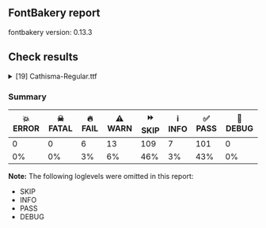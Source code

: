 ## FontBakery report

fontbakery version: 0.13.3







## Check results



<details><summary>[19] Cathisma-Regular.ttf</summary>
<div>
<details>
    <summary>🔥 <b>FAIL</b> Checking OS/2 usWinAscent & usWinDescent. <a href="https://fontbakery.readthedocs.io/en/stable/fontbakery/checks/universal.html#family-win-ascent-and-descent">family/win_ascent_and_descent</a></summary>
    <div>







* 🔥 **FAIL** <p>OS/2.usWinAscent value should be equal or greater than 1041, but got 1020 instead</p>
 [code: ascent]



* 🔥 **FAIL** <p>OS/2.usWinDescent value should be equal or greater than 260, but got 250 instead</p>
 [code: descent]



</div>
</details>

<details>
    <summary>🔥 <b>FAIL</b> Checking Vertical Metric Linegaps. <a href="https://fontbakery.readthedocs.io/en/stable/fontbakery/checks/universal.html#linegaps">linegaps</a></summary>
    <div>







* 🔥 **FAIL** <p>hhea lineGap is not equal to 0.</p>
<p><em>Overridden</em>: This check was originally a WARN but was
overridden by the universal profile:
For Google Fonts, all messages from this check are considered FAILs.</p>
 [code: hhea]



</div>
</details>

<details>
    <summary>🔥 <b>FAIL</b> Shapes languages in all GF glyphsets. <a href="https://fontbakery.readthedocs.io/en/stable/fontbakery/checks/googlefonts.html#googlefonts-glyphsets-shape-languages">googlefonts/glyphsets/shape_languages</a></summary>
    <div>







* 🔥 **FAIL** <p>GF_TransLatin_Arabic glyphset:</p>
<table>
<thead>
<tr>
<th align="left">FAIL messages</th>
<th align="left">Languages</th>
</tr>
</thead>
<tbody>
<tr>
<td align="left">Mandatory orthography codepoints:</td>
<td align="left"></td>
</tr>
<tr>
<td align="left">The following base characters are missing from the font: ѫ, Ҁ, Ѭ, ҁ, Ꙁ, Ѫ, Ꙃ, ѩ, Ѩ, ѭ, ꙁ, ꙃ</td>
<td align="left">cu_Cyrl (Church Slavic)</td>
</tr>
</tbody>
</table>
 [code: failed-language-shaping]



</div>
</details>

<details>
    <summary>🔥 <b>FAIL</b> Check Google Fonts glyph coverage. <a href="https://fontbakery.readthedocs.io/en/stable/fontbakery/checks/googlefonts.html#googlefonts-glyph-coverage">googlefonts/glyph_coverage</a></summary>
    <div>







* 🔥 **FAIL** <p>Missing required codepoints:</p>
<pre><code>- 0x0023 (NUMBER SIGN)


- 0x0024 (DOLLAR SIGN)


- 0x0025 (PERCENT SIGN)


- 0x0026 (AMPERSAND)


- 0x002B (PLUS SIGN)


- 0x0030 (DIGIT ZERO)


- 0x0031 (DIGIT ONE)


- 0x0032 (DIGIT TWO)


- 0x0033 (DIGIT THREE)


- 0x0034 (DIGIT FOUR)


- 0x0035 (DIGIT FIVE)


- 0x0036 (DIGIT SIX)


- 0x0037 (DIGIT SEVEN)


- 0x0038 (DIGIT EIGHT)


- 0x0039 (DIGIT NINE)


- 0x003C (LESS-THAN SIGN)


- 0x003D (EQUALS SIGN)


- 0x003E (GREATER-THAN SIGN)


- 0x003F (QUESTION MARK)


- 0x0040 (COMMERCIAL AT)


- 0x0041 (LATIN CAPITAL LETTER A)


- 0x0042 (LATIN CAPITAL LETTER B)


- 0x0043 (LATIN CAPITAL LETTER C)


- 0x0044 (LATIN CAPITAL LETTER D)


- 0x0045 (LATIN CAPITAL LETTER E)


- 0x0046 (LATIN CAPITAL LETTER F)


- 0x0047 (LATIN CAPITAL LETTER G)


- 0x0048 (LATIN CAPITAL LETTER H)


- 0x0049 (LATIN CAPITAL LETTER I)


- 0x004A (LATIN CAPITAL LETTER J)


- 0x004B (LATIN CAPITAL LETTER K)


- 0x004C (LATIN CAPITAL LETTER L)


- 0x004D (LATIN CAPITAL LETTER M)


- 0x004E (LATIN CAPITAL LETTER N)


- 0x004F (LATIN CAPITAL LETTER O)


- 0x0050 (LATIN CAPITAL LETTER P)


- 0x0051 (LATIN CAPITAL LETTER Q)


- 0x0052 (LATIN CAPITAL LETTER R)


- 0x0053 (LATIN CAPITAL LETTER S)


- 0x0054 (LATIN CAPITAL LETTER T)


- 0x0055 (LATIN CAPITAL LETTER U)


- 0x0056 (LATIN CAPITAL LETTER V)


- 0x0057 (LATIN CAPITAL LETTER W)


- 0x0058 (LATIN CAPITAL LETTER X)


- 0x0059 (LATIN CAPITAL LETTER Y)


- 0x005A (LATIN CAPITAL LETTER Z)


- 0x005C (REVERSE SOLIDUS)


- 0x005E (CIRCUMFLEX ACCENT)


- 0x005F (LOW LINE)


- 0x0061 (LATIN SMALL LETTER A)


- 0x0062 (LATIN SMALL LETTER B)


- 0x0063 (LATIN SMALL LETTER C)


- 0x0064 (LATIN SMALL LETTER D)


- 0x0065 (LATIN SMALL LETTER E)


- 0x0066 (LATIN SMALL LETTER F)


- 0x0067 (LATIN SMALL LETTER G)


- 0x0068 (LATIN SMALL LETTER H)


- 0x0069 (LATIN SMALL LETTER I)


- 0x006A (LATIN SMALL LETTER J)


- 0x006B (LATIN SMALL LETTER K)


- 0x006C (LATIN SMALL LETTER L)


- 0x006D (LATIN SMALL LETTER M)


- 0x006E (LATIN SMALL LETTER N)


- 0x006F (LATIN SMALL LETTER O)


- 0x0070 (LATIN SMALL LETTER P)


- 0x0071 (LATIN SMALL LETTER Q)


- 0x0072 (LATIN SMALL LETTER R)


- 0x0073 (LATIN SMALL LETTER S)


- 0x0074 (LATIN SMALL LETTER T)


- 0x0075 (LATIN SMALL LETTER U)


- 0x0076 (LATIN SMALL LETTER V)


- 0x0077 (LATIN SMALL LETTER W)


- 0x0078 (LATIN SMALL LETTER X)


- 0x0079 (LATIN SMALL LETTER Y)


- 0x007A (LATIN SMALL LETTER Z)


- 0x007B (LEFT CURLY BRACKET)


- 0x007C (VERTICAL LINE)


- 0x007D (RIGHT CURLY BRACKET)


- 0x007E (TILDE)


- 0x00A1 (INVERTED EXCLAMATION MARK)


- 0x00A2 (CENT SIGN)


- 0x00A3 (POUND SIGN)


- 0x00A5 (YEN SIGN)


- 0x00A7 (SECTION SIGN)


- 0x00A8 (DIAERESIS)


- 0x00A9 (COPYRIGHT SIGN)


- 0x00AA (FEMININE ORDINAL INDICATOR)


- 0x00AE (REGISTERED SIGN)


- 0x00AF (MACRON)


- 0x00B0 (DEGREE SIGN)


- 0x00B4 (ACUTE ACCENT)


- 0x00B8 (CEDILLA)


- 0x00BA (MASCULINE ORDINAL INDICATOR)


- 0x00BF (INVERTED QUESTION MARK)


- 0x00C0 (LATIN CAPITAL LETTER A WITH GRAVE)


- 0x00C1 (LATIN CAPITAL LETTER A WITH ACUTE)


- 0x00C2 (LATIN CAPITAL LETTER A WITH CIRCUMFLEX)


- 0x00C3 (LATIN CAPITAL LETTER A WITH TILDE)


- 0x00C4 (LATIN CAPITAL LETTER A WITH DIAERESIS)


- 0x00C5 (LATIN CAPITAL LETTER A WITH RING ABOVE)


- 0x00C6 (LATIN CAPITAL LETTER AE)


- 0x00C7 (LATIN CAPITAL LETTER C WITH CEDILLA)


- 0x00C8 (LATIN CAPITAL LETTER E WITH GRAVE)


- 0x00C9 (LATIN CAPITAL LETTER E WITH ACUTE)


- 0x00CA (LATIN CAPITAL LETTER E WITH CIRCUMFLEX)


- 0x00CB (LATIN CAPITAL LETTER E WITH DIAERESIS)


- 0x00CC (LATIN CAPITAL LETTER I WITH GRAVE)


- 0x00CD (LATIN CAPITAL LETTER I WITH ACUTE)


- 0x00CE (LATIN CAPITAL LETTER I WITH CIRCUMFLEX)


- 0x00CF (LATIN CAPITAL LETTER I WITH DIAERESIS)


- 0x00D0 (LATIN CAPITAL LETTER ETH)


- 0x00D1 (LATIN CAPITAL LETTER N WITH TILDE)


- 0x00D2 (LATIN CAPITAL LETTER O WITH GRAVE)


- 0x00D3 (LATIN CAPITAL LETTER O WITH ACUTE)


- 0x00D4 (LATIN CAPITAL LETTER O WITH CIRCUMFLEX)


- 0x00D5 (LATIN CAPITAL LETTER O WITH TILDE)


- 0x00D6 (LATIN CAPITAL LETTER O WITH DIAERESIS)


- 0x00D7 (MULTIPLICATION SIGN)


- 0x00D8 (LATIN CAPITAL LETTER O WITH STROKE)


- 0x00D9 (LATIN CAPITAL LETTER U WITH GRAVE)


- 0x00DA (LATIN CAPITAL LETTER U WITH ACUTE)


- 0x00DB (LATIN CAPITAL LETTER U WITH CIRCUMFLEX)


- 0x00DC (LATIN CAPITAL LETTER U WITH DIAERESIS)


- 0x00DD (LATIN CAPITAL LETTER Y WITH ACUTE)


- 0x00DE (LATIN CAPITAL LETTER THORN)


- 0x00DF (LATIN SMALL LETTER SHARP S)


- 0x00E0 (LATIN SMALL LETTER A WITH GRAVE)


- 0x00E1 (LATIN SMALL LETTER A WITH ACUTE)


- 0x00E2 (LATIN SMALL LETTER A WITH CIRCUMFLEX)


- 0x00E3 (LATIN SMALL LETTER A WITH TILDE)


- 0x00E4 (LATIN SMALL LETTER A WITH DIAERESIS)


- 0x00E5 (LATIN SMALL LETTER A WITH RING ABOVE)


- 0x00E6 (LATIN SMALL LETTER AE)


- 0x00E7 (LATIN SMALL LETTER C WITH CEDILLA)


- 0x00E8 (LATIN SMALL LETTER E WITH GRAVE)


- 0x00E9 (LATIN SMALL LETTER E WITH ACUTE)


- 0x00EA (LATIN SMALL LETTER E WITH CIRCUMFLEX)


- 0x00EB (LATIN SMALL LETTER E WITH DIAERESIS)


- 0x00EC (LATIN SMALL LETTER I WITH GRAVE)


- 0x00ED (LATIN SMALL LETTER I WITH ACUTE)


- 0x00EE (LATIN SMALL LETTER I WITH CIRCUMFLEX)


- 0x00EF (LATIN SMALL LETTER I WITH DIAERESIS)


- 0x00F0 (LATIN SMALL LETTER ETH)


- 0x00F1 (LATIN SMALL LETTER N WITH TILDE)


- 0x00F2 (LATIN SMALL LETTER O WITH GRAVE)


- 0x00F3 (LATIN SMALL LETTER O WITH ACUTE)


- 0x00F4 (LATIN SMALL LETTER O WITH CIRCUMFLEX)


- 0x00F5 (LATIN SMALL LETTER O WITH TILDE)


- 0x00F6 (LATIN SMALL LETTER O WITH DIAERESIS)


- 0x00F7 (DIVISION SIGN)


- 0x00F8 (LATIN SMALL LETTER O WITH STROKE)


- 0x00F9 (LATIN SMALL LETTER U WITH GRAVE)


- 0x00FA (LATIN SMALL LETTER U WITH ACUTE)


- 0x00FB (LATIN SMALL LETTER U WITH CIRCUMFLEX)


- 0x00FC (LATIN SMALL LETTER U WITH DIAERESIS)


- 0x00FD (LATIN SMALL LETTER Y WITH ACUTE)


- 0x00FE (LATIN SMALL LETTER THORN)


- 0x00FF (LATIN SMALL LETTER Y WITH DIAERESIS)


- 0x0100 (LATIN CAPITAL LETTER A WITH MACRON)


- 0x0101 (LATIN SMALL LETTER A WITH MACRON)


- 0x0102 (LATIN CAPITAL LETTER A WITH BREVE)


- 0x0103 (LATIN SMALL LETTER A WITH BREVE)


- 0x0104 (LATIN CAPITAL LETTER A WITH OGONEK)


- 0x0105 (LATIN SMALL LETTER A WITH OGONEK)


- 0x0106 (LATIN CAPITAL LETTER C WITH ACUTE)


- 0x0107 (LATIN SMALL LETTER C WITH ACUTE)


- 0x010A (LATIN CAPITAL LETTER C WITH DOT ABOVE)


- 0x010B (LATIN SMALL LETTER C WITH DOT ABOVE)


- 0x010C (LATIN CAPITAL LETTER C WITH CARON)


- 0x010D (LATIN SMALL LETTER C WITH CARON)


- 0x010E (LATIN CAPITAL LETTER D WITH CARON)


- 0x010F (LATIN SMALL LETTER D WITH CARON)


- 0x0110 (LATIN CAPITAL LETTER D WITH STROKE)


- 0x0111 (LATIN SMALL LETTER D WITH STROKE)


- 0x0112 (LATIN CAPITAL LETTER E WITH MACRON)


- 0x0113 (LATIN SMALL LETTER E WITH MACRON)


- 0x0116 (LATIN CAPITAL LETTER E WITH DOT ABOVE)


- 0x0117 (LATIN SMALL LETTER E WITH DOT ABOVE)


- 0x0118 (LATIN CAPITAL LETTER E WITH OGONEK)


- 0x0119 (LATIN SMALL LETTER E WITH OGONEK)


- 0x011A (LATIN CAPITAL LETTER E WITH CARON)


- 0x011B (LATIN SMALL LETTER E WITH CARON)


- 0x011E (LATIN CAPITAL LETTER G WITH BREVE)


- 0x011F (LATIN SMALL LETTER G WITH BREVE)


- 0x0120 (LATIN CAPITAL LETTER G WITH DOT ABOVE)


- 0x0121 (LATIN SMALL LETTER G WITH DOT ABOVE)


- 0x0122 (LATIN CAPITAL LETTER G WITH CEDILLA)


- 0x0123 (LATIN SMALL LETTER G WITH CEDILLA)


- 0x0126 (LATIN CAPITAL LETTER H WITH STROKE)


- 0x0127 (LATIN SMALL LETTER H WITH STROKE)


- 0x012A (LATIN CAPITAL LETTER I WITH MACRON)


- 0x012B (LATIN SMALL LETTER I WITH MACRON)


- 0x012E (LATIN CAPITAL LETTER I WITH OGONEK)


- 0x012F (LATIN SMALL LETTER I WITH OGONEK)


- 0x0130 (LATIN CAPITAL LETTER I WITH DOT ABOVE)


- 0x0131 (LATIN SMALL LETTER DOTLESS I)


- 0x0136 (LATIN CAPITAL LETTER K WITH CEDILLA)


- 0x0137 (LATIN SMALL LETTER K WITH CEDILLA)


- 0x0139 (LATIN CAPITAL LETTER L WITH ACUTE)


- 0x013A (LATIN SMALL LETTER L WITH ACUTE)


- 0x013B (LATIN CAPITAL LETTER L WITH CEDILLA)


- 0x013C (LATIN SMALL LETTER L WITH CEDILLA)


- 0x013D (LATIN CAPITAL LETTER L WITH CARON)


- 0x013E (LATIN SMALL LETTER L WITH CARON)


- 0x0141 (LATIN CAPITAL LETTER L WITH STROKE)


- 0x0142 (LATIN SMALL LETTER L WITH STROKE)


- 0x0143 (LATIN CAPITAL LETTER N WITH ACUTE)


- 0x0144 (LATIN SMALL LETTER N WITH ACUTE)


- 0x0145 (LATIN CAPITAL LETTER N WITH CEDILLA)


- 0x0146 (LATIN SMALL LETTER N WITH CEDILLA)


- 0x0147 (LATIN CAPITAL LETTER N WITH CARON)


- 0x0148 (LATIN SMALL LETTER N WITH CARON)


- 0x0150 (LATIN CAPITAL LETTER O WITH DOUBLE ACUTE)


- 0x0151 (LATIN SMALL LETTER O WITH DOUBLE ACUTE)


- 0x0152 (LATIN CAPITAL LIGATURE OE)


- 0x0153 (LATIN SMALL LIGATURE OE)


- 0x0154 (LATIN CAPITAL LETTER R WITH ACUTE)


- 0x0155 (LATIN SMALL LETTER R WITH ACUTE)


- 0x0158 (LATIN CAPITAL LETTER R WITH CARON)


- 0x0159 (LATIN SMALL LETTER R WITH CARON)


- 0x015A (LATIN CAPITAL LETTER S WITH ACUTE)


- 0x015B (LATIN SMALL LETTER S WITH ACUTE)


- 0x015E (LATIN CAPITAL LETTER S WITH CEDILLA)


- 0x015F (LATIN SMALL LETTER S WITH CEDILLA)


- 0x0160 (LATIN CAPITAL LETTER S WITH CARON)


- 0x0161 (LATIN SMALL LETTER S WITH CARON)


- 0x0164 (LATIN CAPITAL LETTER T WITH CARON)


- 0x0165 (LATIN SMALL LETTER T WITH CARON)


- 0x016A (LATIN CAPITAL LETTER U WITH MACRON)


- 0x016B (LATIN SMALL LETTER U WITH MACRON)


- 0x016E (LATIN CAPITAL LETTER U WITH RING ABOVE)


- 0x016F (LATIN SMALL LETTER U WITH RING ABOVE)


- 0x0170 (LATIN CAPITAL LETTER U WITH DOUBLE ACUTE)


- 0x0171 (LATIN SMALL LETTER U WITH DOUBLE ACUTE)


- 0x0172 (LATIN CAPITAL LETTER U WITH OGONEK)


- 0x0173 (LATIN SMALL LETTER U WITH OGONEK)


- 0x0174 (LATIN CAPITAL LETTER W WITH CIRCUMFLEX)


- 0x0175 (LATIN SMALL LETTER W WITH CIRCUMFLEX)


- 0x0176 (LATIN CAPITAL LETTER Y WITH CIRCUMFLEX)


- 0x0177 (LATIN SMALL LETTER Y WITH CIRCUMFLEX)


- 0x0178 (LATIN CAPITAL LETTER Y WITH DIAERESIS)


- 0x0179 (LATIN CAPITAL LETTER Z WITH ACUTE)


- 0x017A (LATIN SMALL LETTER Z WITH ACUTE)


- 0x017B (LATIN CAPITAL LETTER Z WITH DOT ABOVE)


- 0x017C (LATIN SMALL LETTER Z WITH DOT ABOVE)


- 0x017D (LATIN CAPITAL LETTER Z WITH CARON)


- 0x017E (LATIN SMALL LETTER Z WITH CARON)


- 0x0218 (LATIN CAPITAL LETTER S WITH COMMA BELOW)


- 0x0219 (LATIN SMALL LETTER S WITH COMMA BELOW)


- 0x021A (LATIN CAPITAL LETTER T WITH COMMA BELOW)


- 0x021B (LATIN SMALL LETTER T WITH COMMA BELOW)


- 0x0237 (LATIN SMALL LETTER DOTLESS J)


- 0x02C6 (MODIFIER LETTER CIRCUMFLEX ACCENT)


- 0x02C7 (CARON)


- 0x02D8 (BREVE)


- 0x02D9 (DOT ABOVE)


- 0x02DA (RING ABOVE)


- 0x02DB (OGONEK)


- 0x02DC (SMALL TILDE)


- 0x02DD (DOUBLE ACUTE ACCENT)


- 0x0302 (COMBINING CIRCUMFLEX ACCENT)


- 0x0303 (COMBINING TILDE)


- 0x0304 (COMBINING MACRON)


- 0x0307 (COMBINING DOT ABOVE)


- 0x030A (COMBINING RING ABOVE)


- 0x030B (COMBINING DOUBLE ACUTE ACCENT)


- 0x030C (COMBINING CARON)


- 0x0326 (COMBINING COMMA BELOW)


- 0x0327 (COMBINING CEDILLA)


- 0x0328 (COMBINING OGONEK)


- 0x1E80 (LATIN CAPITAL LETTER W WITH GRAVE)


- 0x1E81 (LATIN SMALL LETTER W WITH GRAVE)


- 0x1E82 (LATIN CAPITAL LETTER W WITH ACUTE)


- 0x1E83 (LATIN SMALL LETTER W WITH ACUTE)


- 0x1E84 (LATIN CAPITAL LETTER W WITH DIAERESIS)


- 0x1E85 (LATIN SMALL LETTER W WITH DIAERESIS)


- 0x1E9E (LATIN CAPITAL LETTER SHARP S)


- 0x1EF2 (LATIN CAPITAL LETTER Y WITH GRAVE)


- 0x1EF3 (LATIN SMALL LETTER Y WITH GRAVE)


- 0x2022 (BULLET)


- 0x2026 (HORIZONTAL ELLIPSIS)


- 0x2039 (SINGLE LEFT-POINTING ANGLE QUOTATION MARK)


- 0x203A (SINGLE RIGHT-POINTING ANGLE QUOTATION MARK)


- 0x20AC (EURO SIGN)


- 0x2122 (TRADE MARK SIGN)


- 0x2212 (MINUS SIGN)
</code></pre>
 [code: missing-codepoints]



</div>
</details>

<details>
    <summary>🔥 <b>FAIL</b> Ensure font can render its own name. <a href="https://fontbakery.readthedocs.io/en/stable/fontbakery/checks/googlefonts.html#googlefonts-render-own-name">googlefonts/render_own_name</a></summary>
    <div>







* 🔥 **FAIL** <p>.notdef glyphs were found when attempting to render Cathisma</p>
 [code: render-own-name]



</div>
</details>

<details>
    <summary>🔥 <b>FAIL</b> Check font follows the Google Fonts vertical metric schema <a href="https://fontbakery.readthedocs.io/en/stable/fontbakery/checks/googlefonts.html#googlefonts-vertical-metrics">googlefonts/vertical_metrics</a></summary>
    <div>







* 🔥 **FAIL** <p>OS/2.sTypoLineGap is &quot;90&quot; it should be 0</p>
 [code: bad-OS/2.sTypoLineGap]



* 🔥 **FAIL** <p>hhea.lineGap is &quot;90&quot; it should be 0</p>
 [code: bad-hhea.lineGap]



</div>
</details>

<details>
    <summary>⚠️ <b>WARN</b> Check glyphs in mark glyph class are non-spacing. <a href="https://fontbakery.readthedocs.io/en/stable/fontbakery/checks/opentype.html#opentype-gdef-spacing-marks">opentype/gdef_spacing_marks</a></summary>
    <div>







* ⚠️ **WARN** <p>The following glyphs seem to be spacing (because they have width &gt; 0 on the hmtx table) so they may be in the GDEF mark glyph class by mistake, or they should have zero width instead:
acutecomb (U+0301), gravecomb (U+0300), uni0311 (U+0311), uni033E (U+033E), uni0483 (U+0483), uni0486 (U+0486), uni0487 (U+0487), uni2DE1 (U+2DE1), uni2DE10487 (U+F4E1), uni2DE2 (U+2DE2), uni2DE20487 (U+F4E2), uni2DE3 (U+2DE3), uni2DE4 (U+2DE4), uni2DE5 (U+2DE5), uni2DE9 (U+2DE9), uni2DE90487 (U+F4E9), uni2DEA (U+2DEA), uni2DEA0487 (U+F4EA), uni2DEC (U+2DEC), uni2DEC0487 (U+F4EC), uni2DED (U+2DED), uni2DED0487 (U+F4ED), uni2DEF (U+2DEF), uni2DF1 (U+2DF1), uni2DF10487 (U+F4F1), uniE000 (U+E000), uniE002 (U+E002) and uniE004 (U+E004)</p>
 [code: spacing-mark-glyphs]



</div>
</details>

<details>
    <summary>⚠️ <b>WARN</b> Check if each glyph has the recommended amount of contours. <a href="https://fontbakery.readthedocs.io/en/stable/fontbakery/checks/universal.html#contour-count">contour_count</a></summary>
    <div>







* ⚠️ **WARN** <p>This check inspects the glyph outlines and detects the total number of contours in each of them. The expected values are infered from the typical ammounts of contours observed in a large collection of reference font families. The divergences listed below may simply indicate a significantly different design on some of your glyphs. On the other hand, some of these may flag actual bugs in the font such as glyphs mapped to an incorrect codepoint. Please consider reviewing the design and codepoint assignment of these to make sure they are correct.</p>
<p>The following glyphs do not have the recommended number of contours:</p>
<pre><code>- Glyph name: .null	Contours detected: 5	Expected: 0

- Glyph name: asterisk	Contours detected: 2	Expected: 1 or 4

- Glyph name: sfthyphen	Contours detected: 1	Expected: 0

- Glyph name: afii10051	Contours detected: 5	Expected: 1

- Glyph name: afii10057	Contours detected: 5	Expected: 1

- Glyph name: afii10058	Contours detected: 5	Expected: 2

- Glyph name: afii10059	Contours detected: 5	Expected: 2

- Glyph name: afii10060	Contours detected: 5	Expected: 1

- Glyph name: afii10145	Contours detected: 5	Expected: 1

- Glyph name: afii10030	Contours detected: 2	Expected: 1

- Glyph name: uni042F	Contours detected: 5	Expected: 2

- Glyph name: afii10070	Contours detected: 1	Expected: 2

- Glyph name: uni044F	Contours detected: 5	Expected: 2

- Glyph name: uni0450	Contours detected: 2	Expected: 3

- Glyph name: afii10071	Contours detected: 3	Expected: 4

- Glyph name: afii10099	Contours detected: 5	Expected: 1

- Glyph name: uni0456	Contours detected: 1	Expected: 2

- Glyph name: afii10105	Contours detected: 5	Expected: 2

- Glyph name: afii10106	Contours detected: 5	Expected: 2

- Glyph name: afii10107	Contours detected: 5	Expected: 2

- Glyph name: afii10108	Contours detected: 5	Expected: 1

- Glyph name: afii10193	Contours detected: 5	Expected: 1 or 2

- Glyph name: uni0464	Contours detected: 5	Expected: 1

- Glyph name: uni0465	Contours detected: 5	Expected: 1

- Glyph name: uni046E	Contours detected: 1	Expected: 2

- Glyph name: uni046F	Contours detected: 1	Expected: 2

- Glyph name: .null	Contours detected: 5	Expected: 0

- Glyph name: asterisk	Contours detected: 2	Expected: 1 or 4

- Glyph name: uni042F	Contours detected: 5	Expected: 2

- Glyph name: uni044F	Contours detected: 5	Expected: 2

- Glyph name: uni0450	Contours detected: 2	Expected: 3

- Glyph name: uni0456	Contours detected: 1	Expected: 2

- Glyph name: uni0464	Contours detected: 5	Expected: 1

- Glyph name: uni0465	Contours detected: 5	Expected: 1

- Glyph name: uni046E	Contours detected: 1	Expected: 2

- Glyph name: uni046F	Contours detected: 1	Expected: 2
</code></pre>
 [code: contour-count]



</div>
</details>

<details>
    <summary>⚠️ <b>WARN</b> Does GPOS table have kerning information? This check skips monospaced fonts as defined by post.isFixedPitch value <a href="https://fontbakery.readthedocs.io/en/stable/fontbakery/checks/universal.html#gpos-kerning-info">gpos_kerning_info</a></summary>
    <div>







* ⚠️ **WARN** <p>GPOS table lacks kerning information.</p>
 [code: lacks-kern-info]



</div>
</details>

<details>
    <summary>⚠️ <b>WARN</b> Does the font contain a soft hyphen? <a href="https://fontbakery.readthedocs.io/en/stable/fontbakery/checks/universal.html#soft-hyphen">soft_hyphen</a></summary>
    <div>







* ⚠️ **WARN** <p>This font has a 'Soft Hyphen' character.</p>
 [code: softhyphen]



</div>
</details>

<details>
    <summary>⚠️ <b>WARN</b> Validate size, and resolution of article images, and ensure article page has minimum length and includes visual assets. <a href="https://fontbakery.readthedocs.io/en/stable/fontbakery/checks/googlefonts.html#googlefonts-article-images">googlefonts/article/images</a></summary>
    <div>







* ⚠️ **WARN** <p>Family metadata at fonts/ttf does not have an article.</p>
 [code: lacks-article]



</div>
</details>

<details>
    <summary>⚠️ <b>WARN</b> Check for codepoints not covered by METADATA subsets. <a href="https://fontbakery.readthedocs.io/en/stable/fontbakery/checks/googlefonts.html#googlefonts-metadata-unreachable-subsetting">googlefonts/metadata/unreachable_subsetting</a></summary>
    <div>







* ⚠️ **WARN** <p>The following codepoints supported by the font are not covered by
any subsets defined in the font's metadata file, and will never
be served. You can solve this by either manually adding additional
subset declarations to METADATA.pb, or by editing the glyphset
definitions.</p>
<ul>
<li>U+0306 COMBINING BREVE: try adding one of: old-permic, tifinagh</li>
<li>U+030F COMBINING DOUBLE GRAVE ACCENT: not included in any glyphset definition</li>
<li>U+0311 COMBINING INVERTED BREVE: try adding one of: todhri, coptic</li>
<li>U+033E COMBINING VERTICAL TILDE: not included in any glyphset definition</li>
<li>U+2003 EM SPACE: try adding nushu</li>
<li>U+2004 THREE-PER-EM SPACE: try adding symbols2</li>
<li>U+2005 FOUR-PER-EM SPACE: try adding symbols2</li>
<li>U+2006 SIX-PER-EM SPACE: try adding symbols2</li>
<li>U+2007 FIGURE SPACE: try adding symbols2</li>
<li>U+2008 PUNCTUATION SPACE: try adding symbols2</li>
<li>U+200A HAIR SPACE: try adding symbols2</li>
<li>U+200C ZERO WIDTH NON-JOINER: try adding one of: modi, batak, saurashtra, tifinagh, khojki, kharoshthi, myanmar, meetei-mayek, tagbanwa, takri, kayah-li, psalter-pahlavi, gurmukhi, oriya, balinese, malayalam, mandaic, tirhuta, lepcha, gujarati, tai-viet, pahawh-hmong, tibetan, duployan, new-tai-lue, tai-le, mahajani, hatran, hebrew, tai-tham, buhid, hanunoo, rejang, telugu, grantha, yi, khudawadi, manichaean, mongolian, bhaiksuki, hanifi-rohingya, buginese, khmer, avestan, phags-pa, warang-citi, sharada, lao, syriac, nko, tamil, brahmi, sinhala, devanagari, cham, thaana, javanese, sundanese, gunjala-gondi, syloti-nagri, masaram-gondi, chakma, thai, siddham, sogdian, zanabazar-square, tagalog, kaithi, kannada, bengali, limbu, newa, arabic, dogra</li>
<li>U+200D ZERO WIDTH JOINER: try adding one of: modi, batak, saurashtra, tifinagh, khojki, kharoshthi, myanmar, meetei-mayek, tagbanwa, takri, kayah-li, psalter-pahlavi, gurmukhi, oriya, balinese, malayalam, mandaic, tirhuta, lepcha, gujarati, tai-viet, pahawh-hmong, tibetan, duployan, new-tai-lue, tai-le, mahajani, hebrew, tai-tham, buhid, hanunoo, old-hungarian, rejang, telugu, grantha, yi, khudawadi, manichaean, mongolian, bhaiksuki, hanifi-rohingya, buginese, khmer, avestan, phags-pa, warang-citi, sharada, lao, syriac, nko, tamil, brahmi, sinhala, devanagari, cham, thaana, javanese, sundanese, gunjala-gondi, syloti-nagri, masaram-gondi, chakma, thai, siddham, sogdian, zanabazar-square, tagalog, kaithi, kannada, bengali, limbu, newa, arabic, dogra</li>
<li>U+2027 HYPHENATION POINT: not included in any glyphset definition</li>
<li>U+202F NARROW NO-BREAK SPACE: try adding one of: phags-pa, mongolian, yi</li>
<li>U+2E2F VERTICAL TILDE: not included in any glyphset definition</li>
<li>U+E000 : not included in any glyphset definition</li>
<li>U+E002 : not included in any glyphset definition</li>
<li>U+E004 : not included in any glyphset definition</li>
<li>U+E005 : not included in any glyphset definition</li>
<li>U+F4E1 : not included in any glyphset definition</li>
<li>U+F4E2 : not included in any glyphset definition</li>
<li>U+F4E9 : not included in any glyphset definition</li>
<li>U+F4EA : not included in any glyphset definition</li>
<li>U+F4EC : not included in any glyphset definition</li>
<li>U+F4ED : not included in any glyphset definition</li>
<li>U+F4F1 : not included in any glyphset definition</li>
</ul>
<p>Or you can add the above codepoints to one of the subsets supported by the font: <code>cyrillic</code>, <code>cyrillic-ext</code>, <code>latin-ext</code></p>
 [code: unreachable-subsetting]



</div>
</details>

<details>
    <summary>⚠️ <b>WARN</b> Ensure dotted circle glyph is present and can attach marks. <a href="https://fontbakery.readthedocs.io/en/stable/fontbakery/checks/universal.html#dotted-circle">dotted_circle</a></summary>
    <div>







* ⚠️ **WARN** <p>No dotted circle glyph present</p>
 [code: missing-dotted-circle]



</div>
</details>

<details>
    <summary>⚠️ <b>WARN</b> Ensure soft_dotted characters lose their dot when combined with marks that replace the dot. <a href="https://fontbakery.readthedocs.io/en/stable/fontbakery/checks/universal.html#soft-dotted">soft_dotted</a></summary>
    <div>







* ⚠️ **WARN** <p>The dot of soft dotted characters used in orthographies <em>must</em> disappear in the following strings: і́</p>
<p>The dot of soft dotted characters <em>should</em> disappear in other cases, for example: і̀ і̆ і̏ і̑ і̾ і҃ і҆ і҇ іⷡ іⷢ іⷣ іⷤ іⷥ іⷩ іⷪ іⷬ іⷭ іⷮ іⷯ іⷱ</p>
 [code: soft-dotted]



</div>
</details>

<details>
    <summary>⚠️ <b>WARN</b> Are there any misaligned on-curve points? <a href="https://fontbakery.readthedocs.io/en/stable/fontbakery/checks/universal.html#outline-alignment-miss">outline_alignment_miss</a></summary>
    <div>







* ⚠️ **WARN** <p>The following glyphs have on-curve points which have potentially incorrect y coordinates:</p>
<pre><code>* afii10021 (U+0414): X=37.5,Y=700.5 (should be at cap-height 700?)

* afii10022 (U+0415): X=96.0,Y=-2.0 (should be at baseline 0?)

* afii10023 (U+0401): X=96.0,Y=-2.0 (should be at baseline 0?)

* afii10024 (U+0416): X=90.0,Y=701.0 (should be at cap-height 700?)

* afii10024 (U+0416): X=265.0,Y=701.0 (should be at cap-height 700?)

* afii10025 (U+0417): X=149.0,Y=-2.0 (should be at baseline 0?)

* afii10028 (U+041A): X=155.0,Y=701.0 (should be at cap-height 700?)

* afii10032 (U+041E): X=107.0,Y=1.0 (should be at baseline 0?)

* afii10032 (U+041E): X=138.0,Y=1.0 (should be at baseline 0?)

* afii10035 (U+0421): X=96.0,Y=-2.0 (should be at baseline 0?)

* afii10048 (U+042E): X=217.0,Y=1.0 (should be at baseline 0?)

* afii10048 (U+042E): X=248.0,Y=1.0 (should be at baseline 0?)

* afii10053 (U+0404): X=96.0,Y=-2.0 (should be at baseline 0?)

* afii10054 (U+0405): X=107.0,Y=1.0 (should be at baseline 0?)

* afii10054 (U+0405): X=138.0,Y=1.0 (should be at baseline 0?)

* afii10061 (U+040C): X=155.0,Y=701.0 (should be at cap-height 700?)

* afii10069 (U+0434): X=37.5,Y=700.5 (should be at cap-height 700?)

* afii10070 (U+0435): X=96.0,Y=-2.0 (should be at baseline 0?)

* afii10071 (U+0451): X=96.0,Y=-2.0 (should be at baseline 0?)

* afii10072 (U+0436): X=90.0,Y=701.0 (should be at cap-height 700?)

* afii10072 (U+0436): X=265.0,Y=701.0 (should be at cap-height 700?)

* afii10073 (U+0437): X=149.0,Y=-2.0 (should be at baseline 0?)

* afii10076 (U+043A): X=155.0,Y=701.0 (should be at cap-height 700?)

* afii10080 (U+043E): X=107.0,Y=1.0 (should be at baseline 0?)

* afii10080 (U+043E): X=138.0,Y=1.0 (should be at baseline 0?)

* afii10083 (U+0441): X=96.0,Y=-2.0 (should be at baseline 0?)

* afii10096 (U+044E): X=217.0,Y=1.0 (should be at baseline 0?)

* afii10096 (U+044E): X=248.0,Y=1.0 (should be at baseline 0?)

* afii10101 (U+0454): X=96.0,Y=-2.0 (should be at baseline 0?)

* afii10102 (U+0455): X=107.0,Y=1.0 (should be at baseline 0?)

* afii10102 (U+0455): X=138.0,Y=1.0 (should be at baseline 0?)

* afii10109 (U+045C): X=155.0,Y=701.0 (should be at cap-height 700?)

* asterisk (U+002A): X=235.0,Y=702.0 (should be at cap-height 700?)

* asterisk (U+002A): X=13.0,Y=702.0 (should be at cap-height 700?)

* asterisk (U+002A): X=235.0,Y=702.0 (should be at cap-height 700?)

* asterisk (U+002A): X=206.0,Y=702.0 (should be at cap-height 700?)

* asterisk (U+002A): X=43.0,Y=702.0 (should be at cap-height 700?)

* asterisk (U+002A): X=206.0,Y=702.0 (should be at cap-height 700?)

* uni0400 (U+0400): X=96.0,Y=-2.0 (should be at baseline 0?)

* uni042D (U+042D): X=162.0,Y=-2.0 (should be at baseline 0?)

* uni044D (U+044D): X=162.0,Y=-2.0 (should be at baseline 0?)

* uni0450 (U+0450): X=96.0,Y=-2.0 (should be at baseline 0?)

* uni0460 (U+0460): X=227.0,Y=0.5 (should be at baseline 0?)

* uni0460 (U+0460): X=128.5,Y=0.5 (should be at baseline 0?)

* uni0461 (U+0461): X=227.0,Y=0.5 (should be at baseline 0?)

* uni0461 (U+0461): X=128.5,Y=0.5 (should be at baseline 0?)

* uni046E (U+046E): X=149.0,Y=-2.0 (should be at baseline 0?)

* uni046F (U+046F): X=149.0,Y=-2.0 (should be at baseline 0?)

* uni0472 (U+0472): X=346.0,Y=2.0 (should be at baseline 0?)

* uni0472 (U+0472): X=343.5,Y=-1.5 (should be at baseline 0?)

* uni0472 (U+0472): X=339.0,Y=-1.0 (should be at baseline 0?)

* uni0472 (U+0472): X=16.0,Y=-1.0 (should be at baseline 0?)

* uni0472 (U+0472): X=11.5,Y=-1.5 (should be at baseline 0?)

* uni0472 (U+0472): X=9.0,Y=2.0 (should be at baseline 0?)

* uni0472 (U+0472): X=346.0,Y=2.0 (should be at baseline 0?)

* uni0472 (U+0472): X=193.0,Y=1.0 (should be at baseline 0?)

* uni0472 (U+0472): X=162.0,Y=1.0 (should be at baseline 0?)

* uni0473 (U+0473): X=346.0,Y=2.0 (should be at baseline 0?)

* uni0473 (U+0473): X=343.5,Y=-1.5 (should be at baseline 0?)

* uni0473 (U+0473): X=339.0,Y=-1.0 (should be at baseline 0?)

* uni0473 (U+0473): X=16.0,Y=-1.0 (should be at baseline 0?)

* uni0473 (U+0473): X=11.5,Y=-1.5 (should be at baseline 0?)

* uni0473 (U+0473): X=9.0,Y=2.0 (should be at baseline 0?)

* uni0473 (U+0473): X=346.0,Y=2.0 (should be at baseline 0?)

* uni0473 (U+0473): X=193.0,Y=1.0 (should be at baseline 0?)

* uni0473 (U+0473): X=162.0,Y=1.0 (should be at baseline 0?)

* uni0478 (U+0478): X=107.0,Y=1.0 (should be at baseline 0?)

* uni0478 (U+0478): X=138.0,Y=1.0 (should be at baseline 0?)

* uni0479 (U+0479): X=107.0,Y=1.0 (should be at baseline 0?)

* uni0479 (U+0479): X=138.0,Y=1.0 (should be at baseline 0?)

* uni047A (U+047A): X=186.0,Y=-1.0 (should be at baseline 0?)

* uni047A (U+047A): X=218.0,Y=1.0 (should be at baseline 0?)

* uni047A (U+047A): X=107.0,Y=1.0 (should be at baseline 0?)

* uni047A (U+047A): X=138.0,Y=-1.0 (should be at baseline 0?)

* uni047B (U+047B): X=186.0,Y=-1.0 (should be at baseline 0?)

* uni047B (U+047B): X=218.0,Y=1.0 (should be at baseline 0?)

* uni047B (U+047B): X=107.0,Y=1.0 (should be at baseline 0?)

* uni047B (U+047B): X=138.0,Y=-1.0 (should be at baseline 0?)

* uni047C (U+047C): X=227.0,Y=0.5 (should be at baseline 0?)

* uni047C (U+047C): X=128.5,Y=0.5 (should be at baseline 0?)

* uni047D (U+047D): X=227.0,Y=0.5 (should be at baseline 0?)

* uni047D (U+047D): X=128.5,Y=0.5 (should be at baseline 0?)

* uni047E (U+047E): X=227.0,Y=0.5 (should be at baseline 0?)

* uni047E (U+047E): X=128.5,Y=0.5 (should be at baseline 0?)

* uni047F (U+047F): X=227.0,Y=0.5 (should be at baseline 0?)

* uni047F (U+047F): X=128.5,Y=0.5 (should be at baseline 0?)

* uni1C82 (U+1C82): X=99.0,Y=1.0 (should be at baseline 0?)

* uni1C82 (U+1C82): X=130.0,Y=1.0 (should be at baseline 0?)

* uniA64C (U+A64C): X=227.0,Y=0.5 (should be at baseline 0?)

* uniA64C (U+A64C): X=128.5,Y=0.5 (should be at baseline 0?)

* uniA64D (U+A64D): X=227.0,Y=0.5 (should be at baseline 0?)

* uniA64D (U+A64D): X=128.5,Y=0.5 (should be at baseline 0?)

* uniA673 (U+A673): X=235.0,Y=702.0 (should be at cap-height 700?)

* uniA673 (U+A673): X=13.0,Y=702.0 (should be at cap-height 700?)

* uniA673 (U+A673): X=235.0,Y=702.0 (should be at cap-height 700?)

* uniA673 (U+A673): X=206.0,Y=702.0 (should be at cap-height 700?)

* uniA673 (U+A673): X=43.0,Y=702.0 (should be at cap-height 700?)

* uniA673 (U+A673): X=206.0,Y=702.0 (should be at cap-height 700?)
</code></pre>
 [code: found-misalignments]



</div>
</details>

<details>
    <summary>⚠️ <b>WARN</b> Do any segments have colinear vectors? <a href="https://fontbakery.readthedocs.io/en/stable/fontbakery/checks/universal.html#outline-colinear-vectors">outline_colinear_vectors</a></summary>
    <div>







* ⚠️ **WARN** <p>The following glyphs have colinear vectors:</p>
<pre><code>* uni0474 (U+0474): L&lt;&lt;152.0,644.0&gt;--&lt;124.0,51.0&gt;&gt; -&gt; L&lt;&lt;124.0,51.0&gt;--&lt;125.0,10.0&gt;&gt;

* uni0475 (U+0475): L&lt;&lt;152.0,644.0&gt;--&lt;124.0,51.0&gt;&gt; -&gt; L&lt;&lt;124.0,51.0&gt;--&lt;125.0,10.0&gt;&gt;

* uni0476 (U+0476): L&lt;&lt;152.0,644.0&gt;--&lt;124.0,51.0&gt;&gt; -&gt; L&lt;&lt;124.0,51.0&gt;--&lt;125.0,10.0&gt;&gt;

* uni0477 (U+0477): L&lt;&lt;152.0,644.0&gt;--&lt;124.0,51.0&gt;&gt; -&gt; L&lt;&lt;124.0,51.0&gt;--&lt;125.0,10.0&gt;&gt;
</code></pre>
 [code: found-colinear-vectors]



</div>
</details>

<details>
    <summary>⚠️ <b>WARN</b> Do outlines contain any jaggy segments? <a href="https://fontbakery.readthedocs.io/en/stable/fontbakery/checks/universal.html#outline-jaggy-segments">outline_jaggy_segments</a></summary>
    <div>







* ⚠️ **WARN** <p>The following glyphs have jaggy segments:</p>
<pre><code>* afii10019 (U+0412): B&lt;&lt;114.5,480.0&gt;-&lt;114.0,480.0&gt;-&lt;114.0,481.0&gt;&gt;/B&lt;&lt;114.0,481.0&gt;-&lt;113.0,475.0&gt;-&lt;110.0,469.5&gt;&gt; = 9.462322208025613

* afii10021 (U+0414): L&lt;&lt;136.0,10.0&gt;--&lt;136.0,529.0&gt;&gt;/B&lt;&lt;136.0,529.0&gt;-&lt;130.0,501.0&gt;-&lt;122.0,479.0&gt;&gt; = 12.094757077012089

* afii10026 (U+0418): L&lt;&lt;100.0,790.0&gt;--&lt;100.0,230.0&gt;&gt;/L&lt;&lt;100.0,230.0&gt;--&lt;145.0,605.0&gt;&gt; = 6.842773412630916

* afii10026 (U+0418): L&lt;&lt;145.0,10.0&gt;--&lt;145.0,520.0&gt;&gt;/L&lt;&lt;145.0,520.0&gt;--&lt;100.0,145.0&gt;&gt; = 6.842773412630916

* afii10027 (U+0419): L&lt;&lt;100.0,790.0&gt;--&lt;100.0,230.0&gt;&gt;/L&lt;&lt;100.0,230.0&gt;--&lt;145.0,605.0&gt;&gt; = 6.842773412630916

* afii10027 (U+0419): L&lt;&lt;145.0,10.0&gt;--&lt;145.0,520.0&gt;&gt;/L&lt;&lt;145.0,520.0&gt;--&lt;100.0,145.0&gt;&gt; = 6.842773412630916

* afii10030 (U+041C): L&lt;&lt;210.0,790.0&gt;--&lt;210.0,230.0&gt;&gt;/L&lt;&lt;210.0,230.0&gt;--&lt;255.0,605.0&gt;&gt; = 6.842773412630916

* afii10030 (U+041C): L&lt;&lt;255.0,10.0&gt;--&lt;255.0,520.0&gt;&gt;/L&lt;&lt;255.0,520.0&gt;--&lt;210.0,145.0&gt;&gt; = 6.842773412630916

* afii10034 (U+0420): L&lt;&lt;100.0,787.0&gt;--&lt;100.0,370.0&gt;&gt;/B&lt;&lt;100.0,370.0&gt;-&lt;103.0,382.0&gt;-&lt;109.0,398.0&gt;&gt; = 14.036243467926457

* afii10062 (U+040E): L&lt;&lt;97.0,790.0&gt;--&lt;125.0,346.0&gt;&gt;/L&lt;&lt;125.0,346.0&gt;--&lt;145.0,715.0&gt;&gt; = 6.710895534736985

* afii10067 (U+0432): B&lt;&lt;114.5,480.0&gt;-&lt;114.0,480.0&gt;-&lt;114.0,481.0&gt;&gt;/B&lt;&lt;114.0,481.0&gt;-&lt;113.0,475.0&gt;-&lt;110.0,469.5&gt;&gt; = 9.462322208025613

* afii10069 (U+0434): L&lt;&lt;136.0,10.0&gt;--&lt;136.0,529.0&gt;&gt;/B&lt;&lt;136.0,529.0&gt;-&lt;130.0,501.0&gt;-&lt;122.0,479.0&gt;&gt; = 12.094757077012089

* afii10074 (U+0438): L&lt;&lt;100.0,790.0&gt;--&lt;100.0,230.0&gt;&gt;/L&lt;&lt;100.0,230.0&gt;--&lt;145.0,605.0&gt;&gt; = 6.842773412630916

* afii10074 (U+0438): L&lt;&lt;145.0,10.0&gt;--&lt;145.0,520.0&gt;&gt;/L&lt;&lt;145.0,520.0&gt;--&lt;100.0,145.0&gt;&gt; = 6.842773412630916

* afii10075 (U+0439): L&lt;&lt;100.0,790.0&gt;--&lt;100.0,230.0&gt;&gt;/L&lt;&lt;100.0,230.0&gt;--&lt;145.0,605.0&gt;&gt; = 6.842773412630916

* afii10075 (U+0439): L&lt;&lt;145.0,10.0&gt;--&lt;145.0,520.0&gt;&gt;/L&lt;&lt;145.0,520.0&gt;--&lt;100.0,145.0&gt;&gt; = 6.842773412630916

* afii10078 (U+043C): L&lt;&lt;210.0,790.0&gt;--&lt;210.0,230.0&gt;&gt;/L&lt;&lt;210.0,230.0&gt;--&lt;255.0,605.0&gt;&gt; = 6.842773412630916

* afii10078 (U+043C): L&lt;&lt;255.0,10.0&gt;--&lt;255.0,520.0&gt;&gt;/L&lt;&lt;255.0,520.0&gt;--&lt;210.0,145.0&gt;&gt; = 6.842773412630916

* afii10082 (U+0440): L&lt;&lt;100.0,787.0&gt;--&lt;100.0,370.0&gt;&gt;/B&lt;&lt;100.0,370.0&gt;-&lt;103.0,382.0&gt;-&lt;109.0,398.0&gt;&gt; = 14.036243467926457

* afii10110 (U+045E): L&lt;&lt;97.0,790.0&gt;--&lt;125.0,346.0&gt;&gt;/L&lt;&lt;125.0,346.0&gt;--&lt;145.0,715.0&gt;&gt; = 6.710895534736985

* uni040D (U+040D): L&lt;&lt;100.0,790.0&gt;--&lt;100.0,230.0&gt;&gt;/L&lt;&lt;100.0,230.0&gt;--&lt;145.0,605.0&gt;&gt; = 6.842773412630916

* uni040D (U+040D): L&lt;&lt;145.0,10.0&gt;--&lt;145.0,520.0&gt;&gt;/L&lt;&lt;145.0,520.0&gt;--&lt;100.0,145.0&gt;&gt; = 6.842773412630916

* uni0423 (U+0423): L&lt;&lt;97.0,790.0&gt;--&lt;125.0,346.0&gt;&gt;/L&lt;&lt;125.0,346.0&gt;--&lt;145.0,715.0&gt;&gt; = 6.710895534736985

* uni0443 (U+0443): L&lt;&lt;97.0,790.0&gt;--&lt;125.0,346.0&gt;&gt;/L&lt;&lt;125.0,346.0&gt;--&lt;145.0,715.0&gt;&gt; = 6.710895534736985

* uni045D (U+045D): L&lt;&lt;100.0,790.0&gt;--&lt;100.0,230.0&gt;&gt;/L&lt;&lt;100.0,230.0&gt;--&lt;145.0,605.0&gt;&gt; = 6.842773412630916

* uni045D (U+045D): L&lt;&lt;145.0,10.0&gt;--&lt;145.0,520.0&gt;&gt;/L&lt;&lt;145.0,520.0&gt;--&lt;100.0,145.0&gt;&gt; = 6.842773412630916

* uni0474 (U+0474): L&lt;&lt;97.0,790.0&gt;--&lt;119.0,172.0&gt;&gt;/L&lt;&lt;119.0,172.0&gt;--&lt;145.0,715.0&gt;&gt; = 4.780145210965966

* uni0475 (U+0475): L&lt;&lt;97.0,790.0&gt;--&lt;119.0,172.0&gt;&gt;/L&lt;&lt;119.0,172.0&gt;--&lt;145.0,715.0&gt;&gt; = 4.780145210965966

* uni0476 (U+0476): L&lt;&lt;97.0,790.0&gt;--&lt;119.0,172.0&gt;&gt;/L&lt;&lt;119.0,172.0&gt;--&lt;145.0,715.0&gt;&gt; = 4.780145210965966

* uni0477 (U+0477): L&lt;&lt;97.0,790.0&gt;--&lt;119.0,172.0&gt;&gt;/L&lt;&lt;119.0,172.0&gt;--&lt;145.0,715.0&gt;&gt; = 4.780145210965966

* uni0478 (U+0478): L&lt;&lt;332.0,790.0&gt;--&lt;360.0,346.0&gt;&gt;/L&lt;&lt;360.0,346.0&gt;--&lt;380.0,715.0&gt;&gt; = 6.710895534736985

* uni0479 (U+0479): L&lt;&lt;332.0,790.0&gt;--&lt;360.0,346.0&gt;&gt;/L&lt;&lt;360.0,346.0&gt;--&lt;380.0,715.0&gt;&gt; = 6.710895534736985
</code></pre>
 [code: found-jaggy-segments]



</div>
</details>

<details>
    <summary>⚠️ <b>WARN</b> Ensure fonts have ScriptLangTags declared on the 'meta' table. <a href="https://fontbakery.readthedocs.io/en/stable/fontbakery/checks/googlefonts.html#googlefonts-meta-script-lang-tags">googlefonts/meta/script_lang_tags</a></summary>
    <div>







* ⚠️ **WARN** <p>This font file does not have a 'meta' table.</p>
 [code: lacks-meta-table]



</div>
</details>

<details>
    <summary>⚠️ <b>WARN</b> Checking OS/2 achVendID. <a href="https://fontbakery.readthedocs.io/en/stable/fontbakery/checks/googlefonts.html#googlefonts-vendor-id">googlefonts/vendor_id</a></summary>
    <div>







* ⚠️ **WARN** <p>OS/2 VendorID is 'PfEd', a font editor default. If you registered it recently, then it's safe to ignore this warning message. Otherwise, you should set it to your own unique 4 character code, and register it with Microsoft at <a href="https://www.microsoft.com/typography/links/vendorlist.aspx">https://www.microsoft.com/typography/links/vendorlist.aspx</a></p>
 [code: bad]



</div>
</details>
</div>
</details>




### Summary

| 💥 ERROR | ☠ FATAL | 🔥 FAIL | ⚠️ WARN | ⏩ SKIP | ℹ️ INFO | ✅ PASS | 🔎 DEBUG | 
| ---|---|---|---|---|---|---|---|
| 0 | 0 | 6 | 13 | 109 | 7 | 101 | 0 | 
| 0% | 0% | 3% | 6% | 46% | 3% | 43% | 0% | 



**Note:** The following loglevels were omitted in this report:


* SKIP
* INFO
* PASS
* DEBUG
